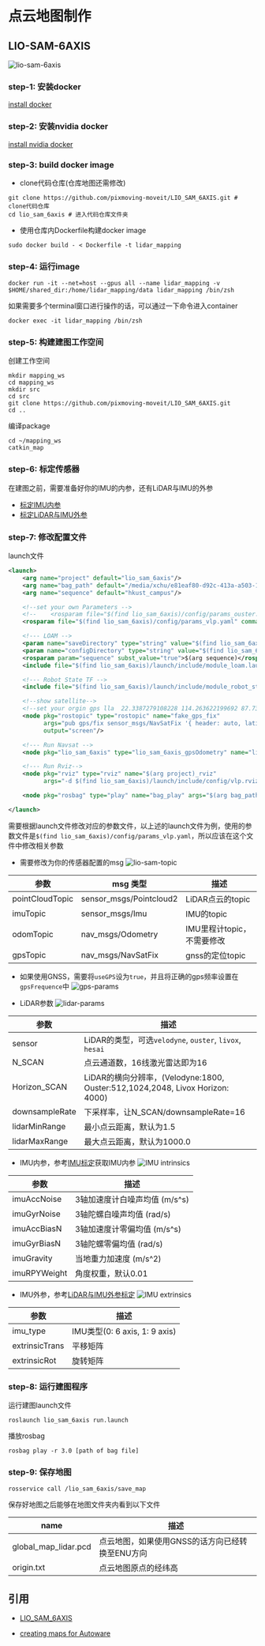 # 点云地图制作
## LIO-SAM-6AXIS
![lio-sam-6axis](./images/lio-sam-6axis.jpg)
### step-1: 安装docker
[install docker](https://docs.docker.com/engine/install/ubuntu/)

### step-2: 安装nvidia docker
[install nvidia docker](https://docs.nvidia.com/datacenter/cloud-native/container-toolkit/install-guide.html)

### step-3: build docker image
- clone代码仓库(仓库地图还需修改)
```shell
git clone https://github.com/pixmoving-moveit/LIO_SAM_6AXIS.git # clone代码仓库
cd lio_sam_6axis # 进入代码仓库文件夹
```
- 使用仓库内Dockerfile构建docker image
```shell
sudo docker build - < Dockerfile -t lidar_mapping
```

### step-4: 运行image
```shell
docker run -it --net=host --gpus all --name lidar_mapping -v $HOME/shared_dir:/home/lidar_mapping/data lidar_mapping /bin/zsh
```
如果需要多个terminal窗口进行操作的话，可以通过一下命令进入container
```shell
docker exec -it lidar_mapping /bin/zsh
```
### step-5: 构建建图工作空间
创建工作空间
```shell
mkdir mapping_ws
cd mapping_ws
mkdir src
cd src
git clone https://github.com/pixmoving-moveit/LIO_SAM_6AXIS.git
cd ..
```
编译package
```shell
cd ~/mapping_ws
catkin_map
```
### step-6: 标定传感器
在建图之前，需要准备好你的IMU的内参，还有LiDAR与IMU的外参

- [标定IMU内参](../%E4%BC%A0%E6%84%9F%E5%99%A8%E6%A0%87%E5%AE%9A/IMU%E6%A0%87%E5%AE%9A.md)
- [标定LiDAR与IMU外参](../%E4%BC%A0%E6%84%9F%E5%99%A8%E6%A0%87%E5%AE%9A/LiDAR-IMU%E6%A0%87%E5%AE%9A.md)

### step-7: 修改配置文件
launch文件
```xml
<launch>
    <arg name="project" default="lio_sam_6axis"/>
    <arg name="bag_path" default="/media/xchu/e81eaf80-d92c-413a-a503-1c9b35b19963/home/xchu/data/hkust/outdoors/hkust_20201105full.bag"/>
    <arg name="sequence" default="hkust_campus"/>

    <!--set your own Parameters -->
    <!--    <rosparam file="$(find lio_sam_6axis)/config/params_ouster.yaml" command="load"/>-->
    <rosparam file="$(find lio_sam_6axis)/config/params_vlp.yaml" command="load"/>

    <!--- LOAM -->
    <param name="saveDirectory" type="string" value="$(find lio_sam_6axis)/data/"/>
    <param name="configDirectory" type="string" value="$(find lio_sam_6axis)/config/"/>
    <rosparam param="sequence" subst_value="true">$(arg sequence)</rosparam>
    <include file="$(find lio_sam_6axis)/launch/include/module_loam.launch"/>

    <!--- Robot State TF -->
    <include file="$(find lio_sam_6axis)/launch/include/module_robot_state_publisher.launch"/>

    <!--show satellite-->
    <!--set your orgin gps lla  22.3387279108228 114.263622199692 87.7310562180355 -->
    <node pkg="rostopic" type="rostopic" name="fake_gps_fix"
          args="pub gps/fix sensor_msgs/NavSatFix '{ header: auto, latitude: 22.3387279108228, longitude: 114.263622199692, altitude:  87.7310562}'"
          output="screen"/>

    <!--- Run Navsat -->
    <node pkg="lio_sam_6axis" type="lio_sam_6axis_gpsOdometry" name="lio_sam_6axis_gpsOdometry" output="log"/>

    <!--- Run Rviz-->
    <node pkg="rviz" type="rviz" name="$(arg project)_rviz"
          args="-d $(find lio_sam_6axis)/launch/include/config/vlp.rviz"/>

    <node pkg="rosbag" type="play" name="bag_play" args="$(arg bag_path) --clock -d 5 -r 2.0"/>

</launch>
```
需要根据launch文件修改对应的参数文件，以上述的launch文件为例，使用的参数文件是`$(find lio_sam_6axis)/config/params_vlp.yaml`，所以应该在这个文件中修改相关参数

- 需要修改为你的传感器配置的msg
![lio-sam-topic](./images/lio-sam-topic.jpg)

|**参数**|**msg 类型**|**描述**|
|--|--|--|
|pointCloudTopic|sensor_msgs/Pointcloud2|LiDAR点云的topic|
|imuTopic|sensor_msgs/Imu|IMU的topic|
|odomTopic|nav_msgs/Odometry|IMU里程计topic，不需要修改|
|gpsTopic|nav_msgs/NavSatFix|gnss的定位topic|

- 如果使用GNSS，需要将`useGPS`设为`true`，并且将正确的gps频率设置在`gpsFrequence`中
![gps-params](./images/gps-params.jpg)

- LiDAR参数
![lidar-params](./images/lidar-params.jpg)

|**参数**|**描述**|
|--|--|
|sensor|LiDAR的类型，可选`velodyne`, `ouster`, `livox`, `hesai`|
|N_SCAN|点云通道数，16线激光雷达即为16|
|Horizon_SCAN|LiDAR的横向分辨率，(Velodyne:1800, Ouster:512,1024,2048, Livox Horizon: 4000)|
|downsampleRate|下采样率，让N_SCAN/downsampleRate=16|
|lidarMinRange|最小点云距离，默认为1.5|
|lidarMaxRange|最大点云距离，默认为1000.0|

- IMU内参，参考[IMU标定](../%E4%BC%A0%E6%84%9F%E5%99%A8%E6%A0%87%E5%AE%9A/IMU%E6%A0%87%E5%AE%9A.md)获取IMU内参
![IMU intrinsics](./images/imu_intrinsics.jpg)

|**参数**|**描述**|
|--|--|
|imuAccNoise|3轴加速度计白噪声均值 (m/s^s)|
|imuGyrNoise|3轴陀螺白噪声均值 (rad/s)|
|imuAccBiasN|3轴加速度计零偏均值 (m/s^s)|
|imuGyrBiasN|3轴陀螺零偏均值 (rad/s)|
|imuGravity|当地重力加速度 (m/s^2)|
|imuRPYWeight|角度权重，默认0.01|

- IMU外参，参考[LiDAR与IMU外参标定](../%E4%BC%A0%E6%84%9F%E5%99%A8%E6%A0%87%E5%AE%9A/LiDAR-IMU%E6%A0%87%E5%AE%9A.md)
![IMU extrinsics](./images/imu_extrinsics.jpg)

|**参数**|**描述**|
|--|--|
|imu_type|IMU类型(0: 6 axis, 1: 9 axis)|
|extrinsicTrans|平移矩阵|
|extrinsicRot|旋转矩阵|

### step-8: 运行建图程序
运行建图launch文件
```shell
roslaunch lio_sam_6axis run.launch
```
播放rosbag
```shell
rosbag play -r 3.0 [path of bag file]
```

### step-9: 保存地图
```shell
rosservice call /lio_sam_6axis/save_map
```
保存好地图之后能够在地图文件夹内看到以下文件

|**name**|**描述**|
|--|--|
|global_map_lidar.pcd|点云地图，如果使用GNSS的话方向已经转换至ENU方向|
|origin.txt|点云地图原点的经纬高|

## 引用
- [LIO_SAM_6AXIS](https://github.com/JokerJohn/LIO_SAM_6AXIS)

- [creating maps for Autoware](https://autowarefoundation.github.io/autoware-documentation/pr-335/how-to-guides/creating-maps-for-autoware/open-source-slam/fast-lio-lc/)
